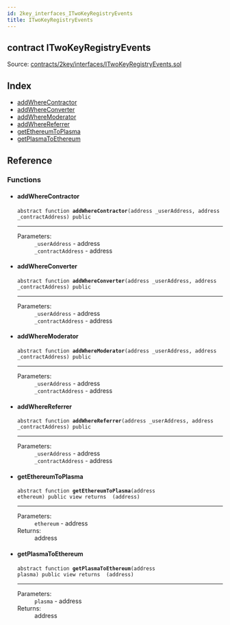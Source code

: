 ```yaml
---
id: 2key_interfaces_ITwoKeyRegistryEvents
title: ITwoKeyRegistryEvents
---
```


<div class="contract-doc"><div class="contract"><h2 class="contract-header"><span class="contract-kind">contract</span> ITwoKeyRegistryEvents</h2><div class="source">Source: <a href="https://github.com/2keynet/web3-alpha/blob/v0.0.3/contracts/2key/interfaces/ITwoKeyRegistryEvents.sol" target="_blank">contracts/2key/interfaces/ITwoKeyRegistryEvents.sol</a></div></div><div class="index"><h2>Index</h2><ul><li><a href="2key_interfaces_ITwoKeyRegistryEvents.html#addWhereContractor">addWhereContractor</a></li><li><a href="2key_interfaces_ITwoKeyRegistryEvents.html#addWhereConverter">addWhereConverter</a></li><li><a href="2key_interfaces_ITwoKeyRegistryEvents.html#addWhereModerator">addWhereModerator</a></li><li><a href="2key_interfaces_ITwoKeyRegistryEvents.html#addWhereReferrer">addWhereReferrer</a></li><li><a href="2key_interfaces_ITwoKeyRegistryEvents.html#getEthereumToPlasma">getEthereumToPlasma</a></li><li><a href="2key_interfaces_ITwoKeyRegistryEvents.html#getPlasmaToEthereum">getPlasmaToEthereum</a></li></ul></div><div class="reference"><h2>Reference</h2><div class="functions"><h3>Functions</h3><ul><li><div class="item function"><span id="addWhereContractor" class="anchor-marker"></span><h4 class="name">addWhereContractor</h4><div class="body"><code class="signature"><span>abstract </span>function <strong>addWhereContractor</strong><span>(address _userAddress, address _contractAddress) </span><span>public </span></code><hr/><dl><dt><span class="label-parameters">Parameters:</span></dt><dd><div><code>_userAddress</code> - address</div><div><code>_contractAddress</code> - address</div></dd></dl></div></div></li><li><div class="item function"><span id="addWhereConverter" class="anchor-marker"></span><h4 class="name">addWhereConverter</h4><div class="body"><code class="signature"><span>abstract </span>function <strong>addWhereConverter</strong><span>(address _userAddress, address _contractAddress) </span><span>public </span></code><hr/><dl><dt><span class="label-parameters">Parameters:</span></dt><dd><div><code>_userAddress</code> - address</div><div><code>_contractAddress</code> - address</div></dd></dl></div></div></li><li><div class="item function"><span id="addWhereModerator" class="anchor-marker"></span><h4 class="name">addWhereModerator</h4><div class="body"><code class="signature"><span>abstract </span>function <strong>addWhereModerator</strong><span>(address _userAddress, address _contractAddress) </span><span>public </span></code><hr/><dl><dt><span class="label-parameters">Parameters:</span></dt><dd><div><code>_userAddress</code> - address</div><div><code>_contractAddress</code> - address</div></dd></dl></div></div></li><li><div class="item function"><span id="addWhereReferrer" class="anchor-marker"></span><h4 class="name">addWhereReferrer</h4><div class="body"><code class="signature"><span>abstract </span>function <strong>addWhereReferrer</strong><span>(address _userAddress, address _contractAddress) </span><span>public </span></code><hr/><dl><dt><span class="label-parameters">Parameters:</span></dt><dd><div><code>_userAddress</code> - address</div><div><code>_contractAddress</code> - address</div></dd></dl></div></div></li><li><div class="item function"><span id="getEthereumToPlasma" class="anchor-marker"></span><h4 class="name">getEthereumToPlasma</h4><div class="body"><code class="signature"><span>abstract </span>function <strong>getEthereumToPlasma</strong><span>(address ethereum) </span><span>public </span><span>view </span><span>returns  (address) </span></code><hr/><dl><dt><span class="label-parameters">Parameters:</span></dt><dd><div><code>ethereum</code> - address</div></dd><dt><span class="label-return">Returns:</span></dt><dd>address</dd></dl></div></div></li><li><div class="item function"><span id="getPlasmaToEthereum" class="anchor-marker"></span><h4 class="name">getPlasmaToEthereum</h4><div class="body"><code class="signature"><span>abstract </span>function <strong>getPlasmaToEthereum</strong><span>(address plasma) </span><span>public </span><span>view </span><span>returns  (address) </span></code><hr/><dl><dt><span class="label-parameters">Parameters:</span></dt><dd><div><code>plasma</code> - address</div></dd><dt><span class="label-return">Returns:</span></dt><dd>address</dd></dl></div></div></li></ul></div></div></div>
